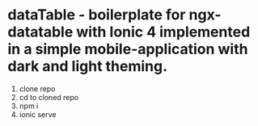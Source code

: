# dataTable - boilerplate for ngx-datatable with Ionic 4 implemented in a simple mobile-application with dark and light theming. 

1. clone repo
2. cd to cloned repo
3. npm i
4. ionic serve

